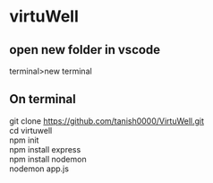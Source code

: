 # virtuWell
## open new folder in vscode
  terminal>new terminal
## On terminal
  git clone https://github.com/tanish0000/VirtuWell.git <br>
  cd virtuwell <br>
  npm init <br>
  npm install express <br>
  npm install nodemon <br>
  nodemon app.js

  
